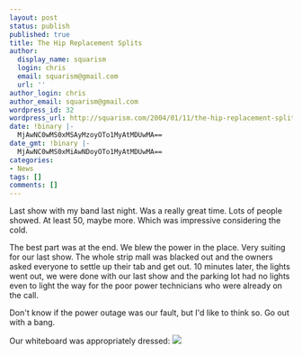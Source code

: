 ```yaml
---
layout: post
status: publish
published: true
title: The Hip Replacement Splits
author:
  display_name: squarism
  login: chris
  email: squarism@gmail.com
  url: ''
author_login: chris
author_email: squarism@gmail.com
wordpress_id: 32
wordpress_url: http://squarism.com/2004/01/11/the-hip-replacement-splits/
date: !binary |-
  MjAwNC0wMS0xMSAyMzoyOTo1MyAtMDUwMA==
date_gmt: !binary |-
  MjAwNC0wMS0xMiAwNDoyOTo1MyAtMDUwMA==
categories:
- News
tags: []
comments: []
---
```

<p>Last show with my band last night.  Was a really great time.  Lots of people showed.  At least 50, maybe more.  Which was impressive considering the cold.</p>
<p>The best part was at the end.  We blew the power in the place.  Very suiting for our last show.  The whole strip mall was blacked out and the owners asked everyone to settle up their tab and get out.  10 minutes later, the lights went out, we were done with our last show and the parking lot had no lights even to light the way for the poor power technicians who were already on the call.</p>
<p>Don't know if the power outage was our fault, but I'd like to think so.  Go out with a bang.</p>
<p>Our whiteboard was appropriately dressed:
<img src="/wp-content/photos/satanHip.jpg" /></p>
